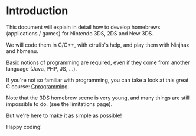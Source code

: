 # Introduction

This document will explain in detail how to develop homebrews (applications / games) for Nintendo 3DS, 2DS and New 3DS.

We will code them in C/C++, with ctrulib's help, and play them with Ninjhax and hbmenu.

Basic notions of programming are required, even if they come from another language (Java, PHP, JS, ...).

If you're not so familiar with programming, you can take a look at this great C course: [Cprogramming](http://www.cprogramming.com/tutorial.html).

Note that the 3DS homebrew scene is very young, and many things are still impossible to do. (see the limitations page).

But we're here to make it as simple as possible!

Happy coding!